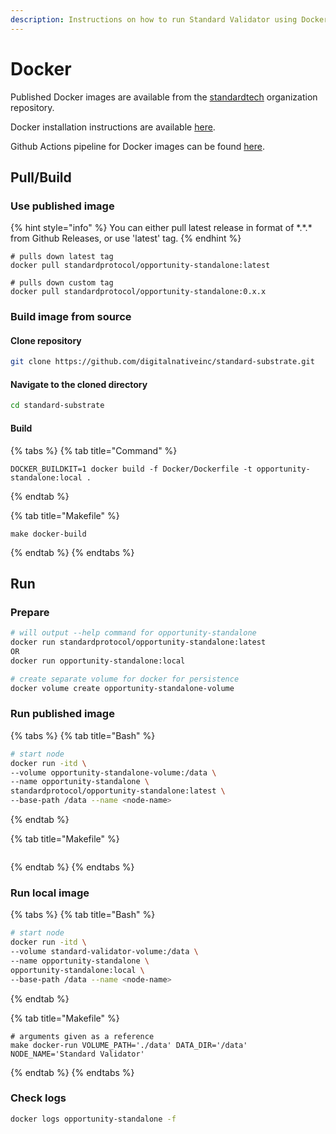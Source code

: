 ```yaml
---
description: Instructions on how to run Standard Validator using Docker image.
---
```


# Docker

Published Docker images are available from the [standardtech](https://hub.docker.com/u/standardprotocol) organization repository.

Docker installation instructions are available [here](https://docs.docker.com/engine/install/).

Github Actions pipeline for Docker images can be found [here](https://github.com/digitalnativeinc/standard-substrate/actions/workflows/docker-build.yml).

## Pull/Build

### Use published image

{% hint style="info" %}
You can either pull latest release in format of \*.\*.\* from Github Releases, or use 'latest' tag.
{% endhint %}

```text
# pulls down latest tag
docker pull standardprotocol/opportunity-standalone:latest

# pulls down custom tag
docker pull standardprotocol/opportunity-standalone:0.x.x
```

### Build image from source

#### Clone repository

```bash
git clone https://github.com/digitalnativeinc/standard-substrate.git
```

#### Navigate to the cloned directory

```bash
cd standard-substrate
```

#### Build

{% tabs %}
{% tab title="Command" %}
```text
DOCKER_BUILDKIT=1 docker build -f Docker/Dockerfile -t opportunity-standalone:local .
```
{% endtab %}

{% tab title="Makefile" %}
```
make docker-build
```
{% endtab %}
{% endtabs %}

## Run

### Prepare

```bash
# will output --help command for opportunity-standalone
docker run standardprotocol/opportunity-standalone:latest
OR
docker run opportunity-standalone:local

# create separate volume for docker for persistence
docker volume create opportunity-standalone-volume
```

### Run published image

{% tabs %}
{% tab title="Bash" %}
```bash
# start node
docker run -itd \
--volume opportunity-standalone-volume:/data \
--name opportunity-standalone \
standardprotocol/opportunity-standalone:latest \
--base-path /data --name <node-name>
```
{% endtab %}

{% tab title="Makefile" %}
```

```
{% endtab %}
{% endtabs %}

### Run local image

{% tabs %}
{% tab title="Bash" %}
```bash
# start node
docker run -itd \
--volume standard-validator-volume:/data \
--name opportunity-standalone \
opportunity-standalone:local \
--base-path /data --name <node-name>
```
{% endtab %}

{% tab title="Makefile" %}
```
# arguments given as a reference
make docker-run VOLUME_PATH='./data' DATA_DIR='/data' NODE_NAME='Standard Validator'
```
{% endtab %}
{% endtabs %}

### Check logs

```bash
docker logs opportunity-standalone -f
```

